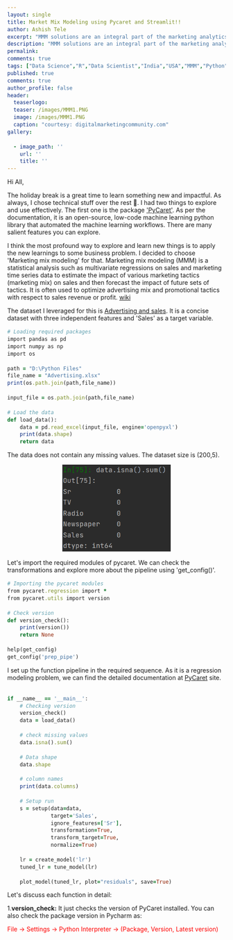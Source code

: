 ```yaml
---
layout: single
title: Market Mix Modeling using Pycaret and Streamlit!!
author: Ashish Tele
excerpt: "MMM solutions are an integral part of the marketing analytics team. We need to develop, run, and deploy multiple models of MMM analysis. It makes expediting the market mix modeling important."
description: "MMM solutions are an integral part of the marketing analytics team. We need to develop, run, and deploy multiple models of MMM analysis. It makes expediting the market mix modeling important."
permalink:
comments: true
tags: ["Data Science","R","Data Scientist","India","USA","MMM","Python","Market Mix Modeling"]
published: true
comments: true
author_profile: false
header:
  teaserlogo:
  teaser: /images/MMM1.PNG
  image: /images/MMM1.PNG
  caption: "courtesy: digitalmarketingcommunity.com"
gallery:

  - image_path: ''
    url: ''
    title: ''
---
```

Hi All,

The holiday break is a great time to learn something new and impactful. As always, I chose technical stuff over the rest 😬. I had two things to explore and use effectively. The first one is the package ['PyCaret'](https://pycaret.readthedocs.io/en/latest/index.html). As per the documentation, it is an open-source, low-code machine learning python library that automated the machine learning workflows. There are many salient features you can explore.

I think the most profound way to explore and learn new things is to apply the new learnings to some business problem. I decided to choose 'Marketing mix modeling' for that. Marketing mix modeling (MMM) is a statistical analysis such as multivariate regressions on sales and marketing time series data to estimate the impact of various marketing tactics (marketing mix) on sales and then forecast the impact of future sets of tactics. It is often used to optimize advertising mix and promotional tactics with respect to sales revenue or profit. [wiki](https://en.wikipedia.org/wiki/Marketing_mix_modeling)

The dataset I leveraged for this is [Advertising and sales](https://www.kaggle.com/sazid28/advertising.csv). It is a concise dataset with three independent features and 'Sales' as a target variable.


```ruby
# Loading required packages
import pandas as pd
import numpy as np
import os

path = "D:\Python Files"
file_name = "Advertising.xlsx"
print(os.path.join(path,file_name))

input_file = os.path.join(path,file_name)

# Load the data
def load_data():
    data = pd.read_excel(input_file, engine='openpyxl')
    print(data.shape)
    return data
```
The data does not contain any missing values. The dataset size is (200,5). 

<p align="center">
  <img width="250" height="200" src="/images/MMM2.PNG">
</p>

Let's import the required modules of pycaret. We can check the transformations and explore more about the pipeline using 'get_config()'.

```ruby
# Importing the pycaret modules
from pycaret.regression import *
from pycaret.utils import version

# Check version
def version_check():
    print(version())
    return None
    
help(get_config)
get_config('prep_pipe')

```
I set up the function pipeline in the required sequence. As it is a regression modeling problem, we can find the detailed documentation at [PyCaret](https://pycaret.readthedocs.io/en/latest/api/regression.html) site. 

```ruby

if __name__ == '__main__':
    # Checking version
    version_check()
    data = load_data()

    # check missing values
    data.isna().sum()

    # Data shape
    data.shape

    # column names
    print(data.columns)

    # Setup run
    s = setup(data=data,
              target='Sales',
              ignore_features=['Sr'],
              transformation=True,
              transform_target=True,
              normalize=True)

    lr = create_model('lr')
    tuned_lr = tune_model(lr)

    plot_model(tuned_lr, plot="residuals", save=True)

```
Let's discuss each function in detail:

1.**version_check:** It just checks the version of PyCaret installed. You can also check the package version in Pycharm as:

<span style="color:red"> File -> Settings -> Python Interpreter -> (Package, Version, Latest version) </span>
